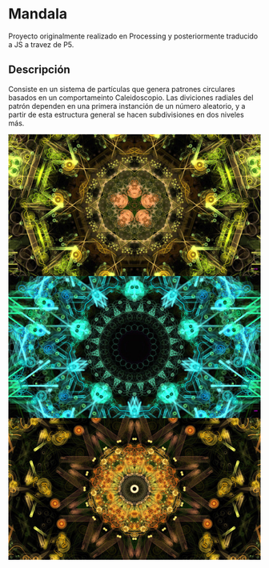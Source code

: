 # Mandala

Proyecto originalmente realizado en Processing y posteriormente traducido a JS a travez de P5.

## Descripción

Consiste en un sistema de partículas que genera patrones circulares basados en un comportameinto Caleidoscopio. Las diviciones radiales del patrón dependen en una primera instanción de un número aleatorio, y a partir de esta estructura general se hacen subdivisiones en dos niveles más.

![Ejemplo](images/ejemplo.jpg)
